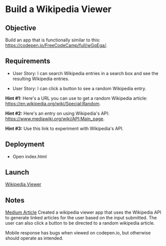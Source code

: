 # Build a Wikipedia Viewer

## Objective

Build an app that is functionally similar to this: https://codepen.io/FreeCodeCamp/full/wGqEga/.

## Requirements

* User Story: I can search Wikipedia entries in a search box and see the resulting Wikipedia entries.

* User Story: I can click a button to see a random Wikipedia entry.

**Hint #1:** Here's a URL you can use to get a random Wikipedia article: https://en.wikipedia.org/wiki/Special:Random.

**Hint #2:** Here's an entry on using Wikipedia's API: https://www.mediawiki.org/wiki/API:Main_page.

**Hint #3:** Use this link to experiment with Wikipedia's API.

## Deployment

* Open index.html

## Launch

[Wikipedia Viewer](https://ziggysauce.github.io/chingu-fcc-speedrun-challenge/frontend/wikipedia-viewer/)


## Notes
[Medium Article](https://medium.com/me/stories/public)
Created a wikipedia viewer app that uses the Wikipedia API to generate linked articles for the user based on the input submitted. The user can also click a button to be directed to a random wikipedia article. 

Mobile response has bugs when viewed on codepen.io, but otherwise should operate as intended.

